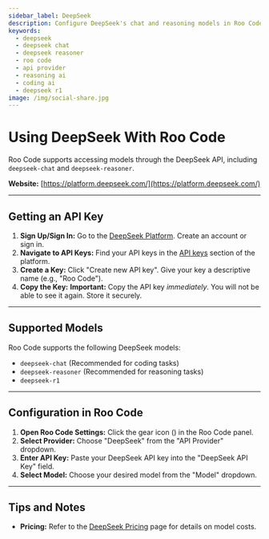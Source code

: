 ```yaml
---
sidebar_label: DeepSeek
description: Configure DeepSeek's chat and reasoning models in Roo Code. Access deepseek-chat and deepseek-reasoner for coding and complex reasoning tasks.
keywords:
  - deepseek
  - deepseek chat
  - deepseek reasoner
  - roo code
  - api provider
  - reasoning ai
  - coding ai
  - deepseek r1
image: /img/social-share.jpg
---
```


# Using DeepSeek With Roo Code

Roo Code supports accessing models through the DeepSeek API, including `deepseek-chat` and `deepseek-reasoner`.

**Website:** [https://platform.deepseek.com/](https://platform.deepseek.com/)

---

## Getting an API Key

1.  **Sign Up/Sign In:** Go to the [DeepSeek Platform](https://platform.deepseek.com/). Create an account or sign in.
2.  **Navigate to API Keys:** Find your API keys in the [API keys](https://platform.deepseek.com/api_keys) section of the platform.
3.  **Create a Key:** Click "Create new API key".  Give your key a descriptive name (e.g., "Roo Code").
4.  **Copy the Key:**  **Important:** Copy the API key *immediately*.  You will not be able to see it again.  Store it securely.

---

## Supported Models

Roo Code supports the following DeepSeek models:

*   `deepseek-chat` (Recommended for coding tasks)
*	`deepseek-reasoner` (Recommended for reasoning tasks)
*   `deepseek-r1`

---

## Configuration in Roo Code

1.  **Open Roo Code Settings:** Click the gear icon (<Codicon name="gear" />) in the Roo Code panel.
2.  **Select Provider:** Choose "DeepSeek" from the "API Provider" dropdown.
3.  **Enter API Key:** Paste your DeepSeek API key into the "DeepSeek API Key" field.
4.  **Select Model:** Choose your desired model from the "Model" dropdown.

---

## Tips and Notes
*   **Pricing:** Refer to the [DeepSeek Pricing](https://api-docs.deepseek.com/quick_start/pricing/) page for details on model costs.
